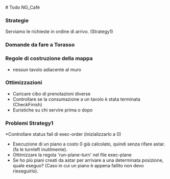 # Todo NG_Cafè


### Strategie

Serviamo le richieste in ordine di arrivo. (Strategy1)


### Domande da fare a Torasso

### Regole di costruzione della mappa

* nessun tavolo adiacente al muro	


### Ottimizzazioni
* Caricare cibo di prenotazioni diverse
* Controllare se la consumazione a un tavolo è stata terminata (CheckFinish)
* Euristiche su chi servire prima o dopo

### Problemi Strategy1
*Controllare status fail di exec-order (inizializzarlo a 0)
* Esecuzione di un piano a costo 0 già calcolato, quindi senza rifare astar. (fa le turnleft inutilmente).
* Ottimizzare la regola 'run-plane-turn' nel file exec-plane
* Se ho più piani creati da astar per arrivare a una determinata posizione, quale eseguo? (Caso in cui un piano è appena fallito non devo rieseguirlo).

